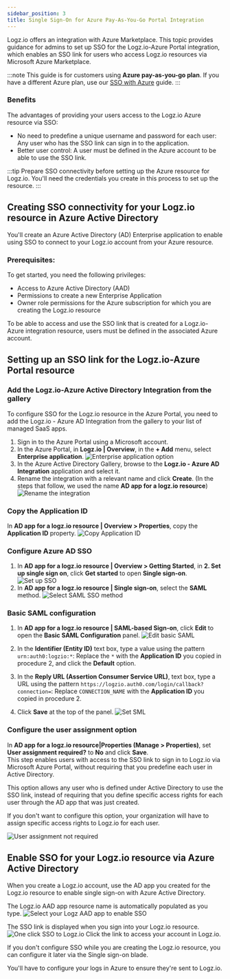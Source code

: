 ```yaml
---
sidebar_position: 3
title: Single Sign-On for Azure Pay-As-You-Go Portal Integration
---
```


Logz.io offers an integration with Azure Marketplace. 
This topic provides guidance for admins to set up SSO for the Logz.io-Azure Portal integration, which enables an SSO link for users who access Logz.io resources via Microsoft Azure Marketplace.

:::note
This guide is for customers using **Azure pay-as-you-go plan**. If you have a different Azure plan, use our [SSO with Azure](https://docs.logz.io/user-guide/users/single-sign-on/azure-sso.html) guide.
:::


### Benefits
The advantages of providing your users access to the Logz.io Azure resource via SSO: 

+ No need to predefine a unique username and password for each user: Any user who has the SSO link can sign in to the application.
+ Better user control: A user must be defined in the Azure account to be able to use the SSO link.

:::tip
Prepare SSO connectivity before setting up the Azure resource for Logz.io. You'll need the credentials you create in this process to set up the resource. 
:::


## Creating SSO connectivity for your Logz.io resource in Azure Active Directory 

You'll create an Azure Active Directory (AD) Enterprise application to enable using SSO to connect to your Logz.io account from your Azure resource. 

### Prerequisites: 
To get started, you need the following privileges:

* Access to Azure Active Directory (AAD)
* Permissions to create a new Enterprise Application
* Owner role permissions for the Azure subscription for which you are creating the Logz.io resource 


To be able to access and use the SSO link that is created for a Logz.io-Azure integration resource, users must be defined in the associated Azure account. 

## Setting up an SSO link for the Logz.io-Azure Portal resource


### Add the Logz.io-Azure Active Directory Integration from the gallery

To configure SSO for the Logz.io resource in the Azure Portal, you need to add the Logz.io - Azure AD Integration from the gallery to your list of managed SaaS apps.

1. Sign in to the Azure Portal using a Microsoft account.
2. In the Azure Portal, in **Logz.io | Overview**, in the **+ Add** menu, select **Enterprise application**.
   ![Enterprise application option](https://dytvr9ot2sszz.cloudfront.net/logz-docs/sso-providers/azure/liftr-ovrview_enterprise_apps.png)
3. In the Azure Active Directory Gallery, browse to the **Logz.io - Azure AD Integration** application and select it.
4. Rename the integration with a relevant name and click **Create**. (In the steps that follow, we used the name **AD app for a logz.io resource**)
![Rename the integration](https://dytvr9ot2sszz.cloudfront.net/logz-docs/sso-providers/azure/liftr-rename_logzio-ad_integration.png)

### Copy the Application ID


In **AD app for a logz.io resource | Overview > Properties**, copy the **Application ID** property.
![Copy Application ID](https://dytvr9ot2sszz.cloudfront.net/logz-docs/sso-providers/azure/liftr-copy_application_id2.png)

### Configure Azure AD SSO

1. In  **AD app for a logz.io resource | Overview > Getting Started**, in **2. Set up single sign on**, click **Get started** to open **Single sign-on**.
![Set up SSO](https://dytvr9ot2sszz.cloudfront.net/logz-docs/sso-providers/azure/liftr-set-up_sso.png)
2. In **AD app for a logz.io resource | Single sign-on**, select the **SAML** method.
![Select SAML SSO method](https://dytvr9ot2sszz.cloudfront.net/logz-docs/sso-providers/azure/liftr-select_saml.png)

### Basic SAML configuration   

1. In **AD app for a logz.io resource | SAML-based Sign-on**, click **Edit** to open the **Basic SAML Configuration** panel.
![Edit basic SAML](https://dytvr9ot2sszz.cloudfront.net/logz-docs/sso-providers/azure/liftr-edit_basic_saml.png)

2. In the **Identifier (Entity ID)** text box, type a value using the pattern `urn:auth0:logzio:*`: Replace the `*` with the **Application ID** you copied in procedure 2, and click the **Default** option. 

3. In the **Reply URL (Assertion Consumer Service URL)**, text box, type a URL using the pattern `https://logzio.auth0.com/login/callback?connection=`: Replace `CONNECTION_NAME` with the **Application ID** you copied in procedure 2.

4. Click **Save** at the top of the panel.
![Set SML](https://dytvr9ot2sszz.cloudfront.net/logz-docs/sso-providers/azure/liftr-basic-saml-config.png) 

### Configure the user assignment option    

In **AD app for a logz.io resource|Properties  (Manage > Properties)**, set **User assignment required?** to **No** and click **Save**.  
This step enables users with access to the SSO link to sign in to Logz.io via Microsoft Azure Portal, without requiring that you predefine each user in Active Directory.

This option allows any user who is defined under Active Directory to use the SSO link, instead of requiring that you define specific access rights for each user through the AD app that was just created. 

If you don't want to configure this option, your organization will have to assign specific access rights to Logz.io for each user.

![User assignment not required](https://dytvr9ot2sszz.cloudfront.net/logz-docs/sso-providers/azure/liftr-user-assignment-required-no.png)


## Enable SSO for your Logz.io resource via Azure Active Directory

When you create a Logz.io account, use the AD app you created for the Logz.io resource to enable single sign-on with Azure Active Directory.  

The Logz.io AAD app resource name is automatically populated as you type.
![Select your Logz AAD app to enable SSO](https://dytvr9ot2sszz.cloudfront.net/logz-docs/sso-providers/azure/liftr-select-logz-aad-app.png)


The SSO link is displayed when you sign into your Logz.io resource.  
![One click SSO to Logz.io](https://dytvr9ot2sszz.cloudfront.net/logz-docs/sso-providers/azure/liftr-logzio-sso-link.png)
Click the link to access your account in Logz.io. 

If you don't configure SSO while you are creating the Logz.io resource, you can configure it later via the Single sign-on blade.

You'll have to configure your logs in Azure to ensure they're sent to Logz.io.